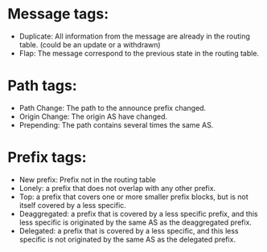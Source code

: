 
# Message tags:

- Duplicate: All information from the message are already in the routing table.
 (could be an update or a withdrawn)
- Flap: The message correspond to the previous state in the routing table.

# Path tags:

- Path Change: The path to the announce prefix changed.
- Origin Change: The origin AS have changed.
- Prepending: The path contains several times the same AS.


# Prefix tags:

- New prefix: Prefix not in the routing table
- Lonely: a prefix that does not overlap with any other prefix.
- Top: a prefix that covers one or more smaller prefix blocks, but is not itself
covered by a less specific.
- Deaggregated: a prefix that is covered by a less specific prefix, and this less 
specific is originated by the same AS as the deaggregated prefix.
- Delegated: a prefix that is covered by a less specific, and this less specific 
is not originated by the same AS as the delegated prefix.

